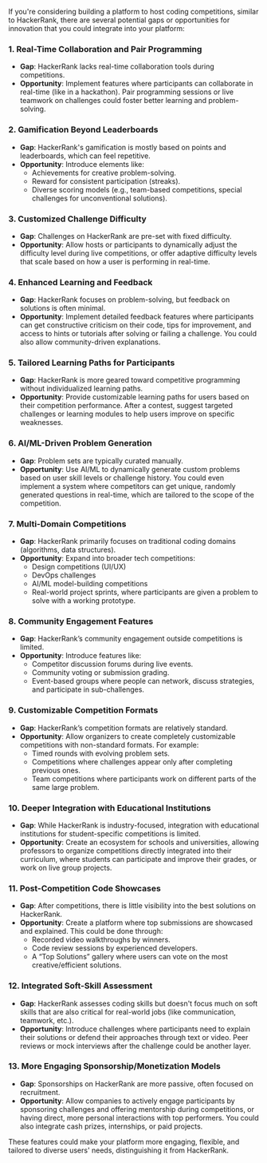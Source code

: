 If you're considering building a platform to host coding competitions, similar to HackerRank, there are several potential gaps or opportunities for innovation that you could integrate into your platform:

### 1. **Real-Time Collaboration and Pair Programming**
   - **Gap**: HackerRank lacks real-time collaboration tools during competitions.
   - **Opportunity**: Implement features where participants can collaborate in real-time (like in a hackathon). Pair programming sessions or live teamwork on challenges could foster better learning and problem-solving.

### 2. **Gamification Beyond Leaderboards**
   - **Gap**: HackerRank's gamification is mostly based on points and leaderboards, which can feel repetitive.
   - **Opportunity**: Introduce elements like:
     - Achievements for creative problem-solving.
     - Reward for consistent participation (streaks).
     - Diverse scoring models (e.g., team-based competitions, special challenges for unconventional solutions).

### 3. **Customized Challenge Difficulty**
   - **Gap**: Challenges on HackerRank are pre-set with fixed difficulty.
   - **Opportunity**: Allow hosts or participants to dynamically adjust the difficulty level during live competitions, or offer adaptive difficulty levels that scale based on how a user is performing in real-time.

### 4. **Enhanced Learning and Feedback**
   - **Gap**: HackerRank focuses on problem-solving, but feedback on solutions is often minimal.
   - **Opportunity**: Implement detailed feedback features where participants can get constructive criticism on their code, tips for improvement, and access to hints or tutorials after solving or failing a challenge. You could also allow community-driven explanations.

### 5. **Tailored Learning Paths for Participants**
   - **Gap**: HackerRank is more geared toward competitive programming without individualized learning paths.
   - **Opportunity**: Provide customizable learning paths for users based on their competition performance. After a contest, suggest targeted challenges or learning modules to help users improve on specific weaknesses.

### 6. **AI/ML-Driven Problem Generation**
   - **Gap**: Problem sets are typically curated manually.
   - **Opportunity**: Use AI/ML to dynamically generate custom problems based on user skill levels or challenge history. You could even implement a system where competitors can get unique, randomly generated questions in real-time, which are tailored to the scope of the competition.

### 7. **Multi-Domain Competitions**
   - **Gap**: HackerRank primarily focuses on traditional coding domains (algorithms, data structures).
   - **Opportunity**: Expand into broader tech competitions:
     - Design competitions (UI/UX)
     - DevOps challenges
     - AI/ML model-building competitions
     - Real-world project sprints, where participants are given a problem to solve with a working prototype.

### 8. **Community Engagement Features**
   - **Gap**: HackerRank’s community engagement outside competitions is limited.
   - **Opportunity**: Introduce features like:
     - Competitor discussion forums during live events.
     - Community voting or submission grading.
     - Event-based groups where people can network, discuss strategies, and participate in sub-challenges.

### 9. **Customizable Competition Formats**
   - **Gap**: HackerRank’s competition formats are relatively standard.
   - **Opportunity**: Allow organizers to create completely customizable competitions with non-standard formats. For example:
     - Timed rounds with evolving problem sets.
     - Competitions where challenges appear only after completing previous ones.
     - Team competitions where participants work on different parts of the same large problem.

### 10. **Deeper Integration with Educational Institutions**
   - **Gap**: While HackerRank is industry-focused, integration with educational institutions for student-specific competitions is limited.
   - **Opportunity**: Create an ecosystem for schools and universities, allowing professors to organize competitions directly integrated into their curriculum, where students can participate and improve their grades, or work on live group projects.

### 11. **Post-Competition Code Showcases**
   - **Gap**: After competitions, there is little visibility into the best solutions on HackerRank.
   - **Opportunity**: Create a platform where top submissions are showcased and explained. This could be done through:
     - Recorded video walkthroughs by winners.
     - Code review sessions by experienced developers.
     - A “Top Solutions” gallery where users can vote on the most creative/efficient solutions.

### 12. **Integrated Soft-Skill Assessment**
   - **Gap**: HackerRank assesses coding skills but doesn't focus much on soft skills that are also critical for real-world jobs (like communication, teamwork, etc.).
   - **Opportunity**: Introduce challenges where participants need to explain their solutions or defend their approaches through text or video. Peer reviews or mock interviews after the challenge could be another layer.

### 13. **More Engaging Sponsorship/Monetization Models**
   - **Gap**: Sponsorships on HackerRank are more passive, often focused on recruitment.
   - **Opportunity**: Allow companies to actively engage participants by sponsoring challenges and offering mentorship during competitions, or having direct, more personal interactions with top performers. You could also integrate cash prizes, internships, or paid projects.

These features could make your platform more engaging, flexible, and tailored to diverse users' needs, distinguishing it from HackerRank.